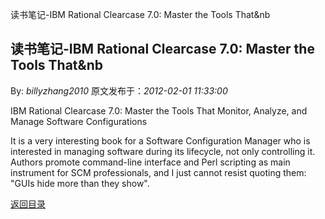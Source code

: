 读书笔记-IBM Rational Clearcase 7.0: Master the Tools That&nb
## 读书笔记-IBM Rational Clearcase 7.0: Master the Tools That&nb

By: *billyzhang2010* 原文发布于：*2012-02-01 11:33:00*

IBM Rational Clearcase 7.0: Master the Tools That Monitor,
Analyze, and Manage Software Configurations

It is a very interesting book for a Software Configuration
Manager who is interested in managing software during its
lifecycle, not only controlling it.
Authors promote command-line interface and Perl scripting as
main instrument for SCM professionals, and I just cannot resist
quoting them: "GUIs hide more than they
show".

[返回目录](index.html)
